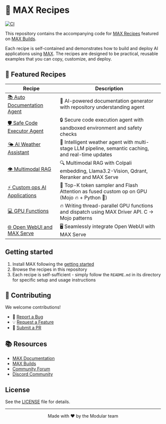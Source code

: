 # 🚀 MAX Recipes

[![CI](https://github.com/modular/max-recipes/actions/workflows/ci.yml/badge.svg)](https://github.com/modular/max-recipes/actions/workflows/ci.yml)

This repository contains the accompanying code for [MAX Recipes](https://builds.modular.com/?category=recipes) featured on [MAX Builds](https://builds.modular.com/).

Each recipe is self-contained and demonstrates how to build and deploy AI applications using [MAX](https://docs.modular.com/max/).
The recipes are designed to be practical, reusable examples that you can copy, customize, and deploy.

## 🎯 Featured Recipes

| Recipe | Description |
|--------|-------------|
| [📚 Auto Documentation Agent](./autodoc-repo-chat-agent/) | 🤖 AI-powered documentation generator with repository understanding agent |
| [🛡️ Safe Code Executor Agent](./code-execution-sandbox-agent-with-e2b/) | 🔒 Secure code execution agent with sandboxed environment and safety checks |
| [🌤️ AI Weather Assistant](./ai-weather-agent/) | 🎯 Intelligent weather agent with multi-stage LLM pipeline, semantic caching, and real-time updates |
| [👁️ Multimodal RAG](./multimodal-rag-with-colpali-llamavision-reranker/) | 🔍 Multimodal RAG with Colpali embedding, Llama3.2-Vision, Qdrant, Reranker and MAX Serve |
| [⚡ Custom ops AI Applications](./custom-ops-ai-applications/) | 🚀 Top-K token sampler and Flash Attention as fused custom op on GPU (Mojo 🔥 + Python 🐍) |
| [💻 GPU Functions](./gpu-functions-mojo/) | 🔥 Writing thread-parallel GPU functions and dispatch using MAX Driver API. C -> Mojo patterns |
| [🌐 Open WebUI and MAX Serve](./max-serve-open-webui/) | 🖥️ Seamlessly integrate Open WebUI with MAX Serve |

## Getting started

1. Install MAX following the [getting started](https://docs.modular.com/max/get-started)
2. Browse the recipes in this repository
3. Each recipe is self-sufficient - simply follow the `README.md` in its directory for specific setup and usage instructions

## 🤝 Contributing

We welcome contributions!

- 🐛 [Report a Bug](https://github.com/modular/max-recipes/issues/new?template=bug_report.yml)
- 💡 [Request a Feature](https://github.com/modular/max-recipes/issues/new?template=feature_request.yml)
- 🔧 [Submit a PR](https://github.com/modular/max-recipes/pulls)

## 📚 Resources

- [MAX Documentation](https://docs.modular.com/max/)
- [MAX Builds](https://builds.modular.com/)
- [Community Forum](https://forum.modular.com/)
- [Discord Community](https://discord.gg/modular)

## License

See the [LICENSE](LICENSE) file for details.

---

<p align="center">
  Made with ❤️ by the Modular team
</p>
